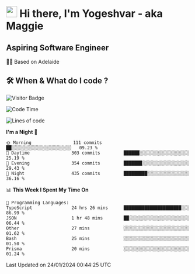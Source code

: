 <h1><img src="https://emojis.slackmojis.com/emojis/images/1531849430/4246/blob-sunglasses.gif?1531849430" width="30"/> Hi there, I'm Yogeshvar - aka Maggie</h1>

## Aspiring Software Engineer
🏂🏻  Based on Adelaide 

## 🛠 When & What do I code ?  

![Visitor Badge](https://visitor-badge.feriirawann.repl.co?username=yogeshvar&repo=yogeshvar&label=Visitors&style=plastic&color=%23457BFF&contentType=svg)

<!--START_SECTION:waka-->
![Code Time](http://img.shields.io/badge/Code%20Time-2%2C625%20hrs%201%20min-blue)

![Lines of code](https://img.shields.io/badge/From%20Hello%20World%20I%27ve%20Written-4.1%20million%20lines%20of%20code-blue)

**I'm a Night 🦉** 

```text
🌞 Morning                111 commits         ██░░░░░░░░░░░░░░░░░░░░░░░   09.23 % 
🌆 Daytime                303 commits         ██████░░░░░░░░░░░░░░░░░░░   25.19 % 
🌃 Evening                354 commits         ███████░░░░░░░░░░░░░░░░░░   29.43 % 
🌙 Night                  435 commits         █████████░░░░░░░░░░░░░░░░   36.16 % 
```


📊 **This Week I Spent My Time On** 

```text
💬 Programming Languages: 
TypeScript               24 hrs 26 mins      ██████████████████████░░░   86.99 % 
JSON                     1 hr 48 mins        ██░░░░░░░░░░░░░░░░░░░░░░░   06.44 % 
Other                    27 mins             ░░░░░░░░░░░░░░░░░░░░░░░░░   01.62 % 
Bash                     25 mins             ░░░░░░░░░░░░░░░░░░░░░░░░░   01.50 % 
Prisma                   20 mins             ░░░░░░░░░░░░░░░░░░░░░░░░░   01.24 % 
```


 Last Updated on 24/01/2024 00:44:25 UTC
<!--END_SECTION:waka-->
